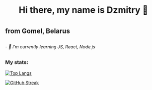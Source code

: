 <h1 align="center">Hi there, my name is Dzmitry  👋<h1>
<h2 font-size="10"> from Gomel, Belarus <h2>

<h6>- 🌱 I’m currently learning JS, React, Node.js</h6>
<h3>My stats:</h3>

<div>

[![Top Langs](https://github-readme-stats.vercel.app/api/top-langs/?username=Maltsau&layout=compact)](https://github.com/anuraghazra/github-readme-stats)

</div>
<div>

<!-- [![Anurag's GitHub stats](https://github-readme-stats.vercel.app/api?username=Maltsau)](https://github.com/anuraghazra/github-readme-stats) -->

[![GitHub Streak](https://github-readme-streak-stats.herokuapp.com/?user=Maltsau)](https://git.io/streak-stats)

</div>
